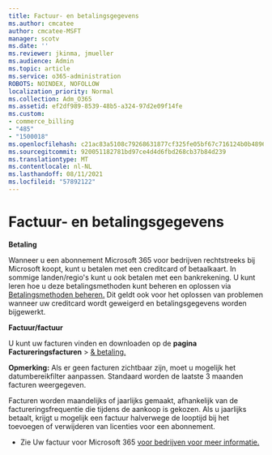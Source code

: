 ```yaml
---
title: Factuur- en betalingsgegevens
ms.author: cmcatee
author: cmcatee-MSFT
manager: scotv
ms.date: ''
ms.reviewer: jkinma, jmueller
ms.audience: Admin
ms.topic: article
ms.service: o365-administration
ROBOTS: NOINDEX, NOFOLLOW
localization_priority: Normal
ms.collection: Adm_O365
ms.assetid: ef2df989-8539-48b5-a324-97d2e09f14fe
ms.custom:
- commerce_billing
- "485"
- "1500018"
ms.openlocfilehash: c21ac83a5108c79268631877cf325fe05bf67c716124b0b4896665395c03178b
ms.sourcegitcommit: 920051182781bd97ce4d4d6fbd268cb37b84d239
ms.translationtype: MT
ms.contentlocale: nl-NL
ms.lasthandoff: 08/11/2021
ms.locfileid: "57892122"
---
```

# <a name="invoice-and-payment-information"></a>Factuur- en betalingsgegevens

**Betaling**

Wanneer u een abonnement Microsoft 365 voor bedrijven rechtstreeks bij Microsoft koopt, kunt u betalen met een creditcard of betaalkaart.  In sommige landen/regio's kunt u ook betalen met een bankrekening.  U kunt leren hoe u deze betalingsmethoden kunt beheren en oplossen via [Betalingsmethoden beheren.](https://docs.microsoft.com/microsoft-365/commerce/billing-and-payments/manage-payment-methods) Dit geldt ook voor het oplossen van problemen wanneer uw creditcard wordt geweigerd en betalingsgegevens worden bijgewerkt.

**Factuur/factuur**

U kunt uw facturen vinden en downloaden op de **pagina Factureringsfacturen**  >  [& betaling.](https://go.microsoft.com/fwlink/p/?linkid=848039)  

**Opmerking:** Als er geen facturen zichtbaar zijn, moet u mogelijk het datumbereikfilter aanpassen.  Standaard worden de laatste 3 maanden facturen weergegeven.

Facturen worden maandelijks of jaarlijks gemaakt, afhankelijk van de factureringsfrequentie die tijdens de aankoop is gekozen.  Als u jaarlijks betaalt, krijgt u mogelijk een factuur halverwege de looptijd bij het toevoegen of verwijderen van licenties voor een abonnement.

- Zie Uw factuur voor Microsoft 365 [voor bedrijven voor meer informatie.](https://docs.microsoft.com/microsoft-365/commerce/billing-and-payments/understand-your-invoice2)